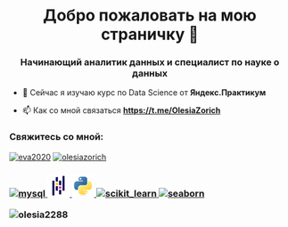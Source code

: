<h1 align="center">Добро пожаловать на мою страничку 👋</h1>
<h3 align="center">Начинающий аналитик данных и специалист по науке о данных</h3>

- 🌱 Сейчас я изучаю курс по Data Science от **Яндекс.Практикум**

- 📫 Как со мной связаться **https://t.me/OlesiaZorich**

<h3 align="left">Свяжитесь со мной:</h3>
<p align="left">
<a href= "https://kaggle.com/eva2020" target="blank"><img align="center" src="https://raw.githubusercontent.com/rahuldkjain/github-profile-readme-generator/master/src /images/icons/Social/kaggle.svg" alt="eva2020" height="30" width="40" /></a>
<a href="https://www.leetcode.com/olesiazorich" target="blank"><img align="center" src="https://raw.githubusercontent.com/rahuldkjain/github-profile-readme -generator/master/src/images/icons/Social/leet-code.svg" alt="olesiazorich" height="30" width="40" /></a> </p> <h3 align=
"

left ">Языки и инструменты:</h3>
<p align="left"> <a href="https://www.mysql.com/" target="_blank" rel="noreferrer"> <img src="https://raw.githubusercontent.com/ devicons/devicon/master/icons/mysql/mysql-original-wordmark.svg" alt="mysql" width="40" height="40"/> </a> <a href="https://pandas. pydata.org/" target="_blank" rel="noreferrer"> <img src="https://raw.githubusercontent.com/devicons/devicon/2ae2a900d2f041da66e950e4d48052658d850630/icons/pandas/pandas-original.svg" alt=" pandas" width="40" height="40"/> </a> <a href="https://www.python.org" target="_blank" rel="noreferrer"><img src="https://raw.githubusercontent.com/devicons/devicon/master/icons/python/python-original.svg" alt="python" width="40" height="40"/> </ a> <a href="https://scikit-learn.org/" target="_blank" rel="noreferrer"> <img src="https://upload.wikimedia.org/wikipedia/commons/0/ 05/Scikit_learn_logo_small.svg" alt="scikit_learn" width="40" height="40"/> </a> <a href="https://seaborn.pydata.org/" target="_blank" rel= "noreferrer"> <img src="https://seaborn.pydata.org/_images/logo-mark-lightbg.svg" alt="seaborn" width="40" height="40"/> </a></p>

<p> <img align="center" src="https://github-readme-stats.vercel.app/api?username=olesia2288&show_icons=true&locale=en" alt="olesia2288" /></p>
